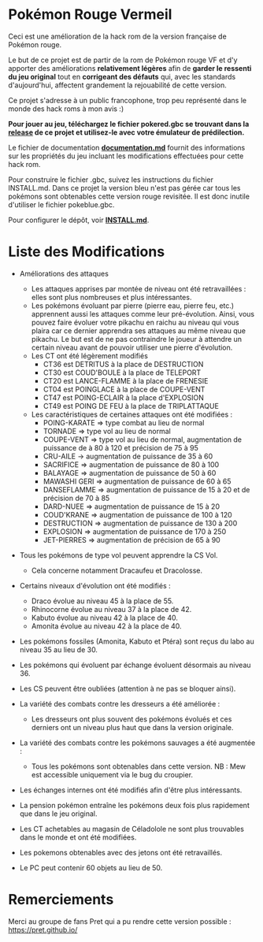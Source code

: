 # Pokémon Rouge Vermeil

Ceci est une amélioration de la hack rom de la version française de Pokémon rouge.

Le but de ce projet est de partir de la rom de Pokémon rouge VF et d'y apporter des améliorations **relativement légères** afin de **garder le ressenti du jeu original** tout en **corrigeant des défauts** qui, avec les standards d'aujourd'hui, affectent grandement la rejouabilité de cette version.

Ce projet s'adresse à un public francophone, trop peu représenté dans le monde des hack roms à mon avis :)

**Pour jouer au jeu, téléchargez le fichier pokered.gbc se trouvant dans la [release](https://github.com/LePatator/pokered-fr/releases) de ce projet et utilisez-le avec votre émulateur de prédilection.**

Le fichier de documentation [**documentation.md**](documentation/documentation.md) fournit des informations sur les propriétés du jeu incluant les modifications effectuées pour cette hack rom.

Pour construire le fichier .gbc, suivez les instructions du fichier INSTALL.md. Dans ce projet la version bleu n'est pas gérée car tous les pokémons sont obtenables cette version rouge revisitée. Il est donc inutile d'utiliser le fichier pokeblue.gbc.

Pour configurer le dépôt, voir [**INSTALL.md**](INSTALL.md).

# Liste des Modifications

- Améliorations des attaques
    * Les attaques apprises par montée de niveau ont été retravaillées : elles sont plus nombreuses et plus intéressantes.
    * Les pokémons évoluant par pierre (pierre eau, pierre feu, etc.) apprennent aussi les attaques comme leur pré-évolution. Ainsi, vous pouvez faire évoluer votre pikachu en raichu au niveau qui vous plaira car ce dernier apprendra ses attaques au même niveau que pikachu. Le but est de ne pas contraindre le joueur à attendre un certain niveau avant de pouvoir utiliser une pierre d'évolution.
    * Les CT ont été légèrement modifiés
      * CT36 est DETRITUS à la place de DESTRUCTION
      * CT30 est COUD'BOULE à la place de TELEPORT
      * CT20 est LANCE-FLAMME à la place de FRENESIE
      * CT04 est POINGLACE à la place de COUPE-VENT
      * CT47 est POING-ECLAIR à la place d'EXPLOSION
      * CT49 est POING DE FEU à la place de TRIPLATTAQUE
    * Les caractéristiques de certaines attaques ont été modifiées :
      * POING-KARATE => type combat au lieu de normal
      * TORNADE => type vol au lieu de normal
      * COUPE-VENT => type vol au lieu de normal, augmentation de puissance de à 80 à 120 et précision de 75 à 95
      * CRU-AILE -> augmentation de puissance de 35 à 60
      * SACRIFICE => augmentation de puissance de 80 à 100
      * BALAYAGE => augmentation de puissance de 50 à 60
      * MAWASHI GERI => augmentation de puissance de 60 à 65
      * DANSEFLAMME => augmentation de puissance de 15 à 20 et de précision de 70 à 85
      * DARD-NUEE => augmentation de puissance de 15 à 20
      * COUD'KRANE => augmentation de puissance de 100 à 120
      * DESTRUCTION => augmentation de puissance de 130 à 200
      * EXPLOSION => augmentation de puissance de 170 à 250
      * JET-PIERRES => augmentation de précision de 65 à 90

- Tous les pokémons de type vol peuvent apprendre la CS Vol.
    * Cela concerne notamment Dracaufeu et Dracolosse.

- Certains niveaux d'évolution ont été modifiés :
    * Draco évolue au niveau 45 à la place de 55. 
    * Rhinocorne évolue au niveau 37 à la place de 42.
    * Kabuto évolue au niveau 42 à la place de 40.
    * Amonita évolue au niveau 42 à la place de 40.

- Les pokémons fossiles (Amonita, Kabuto et Ptéra) sont reçus du labo au niveau 35 au lieu de 30.

- Les pokémons qui évoluent par échange évoluent désormais au niveau 36.

- Les CS peuvent être oubliées (attention à ne pas se bloquer ainsi).

- La variété des combats contre les dresseurs a été améliorée :
    * Les dresseurs ont plus souvent des pokémons évolués et ces derniers ont un niveau plus haut que dans la version originale.

- La variété des combats contre les pokémons sauvages a été augmentée :
    * Tous les pokémons sont obtenables dans cette version. NB : Mew est accessible uniquement via le bug du croupier.

- Les échanges internes ont été modifiés afin d'être plus intéressants.

- La pension pokémon entraîne les pokémons deux fois plus rapidement que dans le jeu original.

- Les CT achetables au magasin de Céladolole ne sont plus trouvables dans le monde et ont été modifiées.

- Les pokemons obtenables avec des jetons ont été retravaillés.

- Le PC peut contenir 60 objets au lieu de 50. 

# Remerciements

Merci au groupe de fans Pret qui a pu rendre cette version possible : https://pret.github.io/